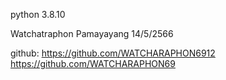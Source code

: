 python 3.8.10

Watchatraphon Pamayayang
14/5/2566

github:
          https://github.com/WATCHARAPHON6912
          https://github.com/WATCHARAPHON69
